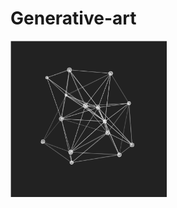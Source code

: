 # Generative-art


<a href="http://46.101.187.32/generative-art/particles/index.html" target="_blank"><img src="img/particles.png" height="250" width="250" ></a>
